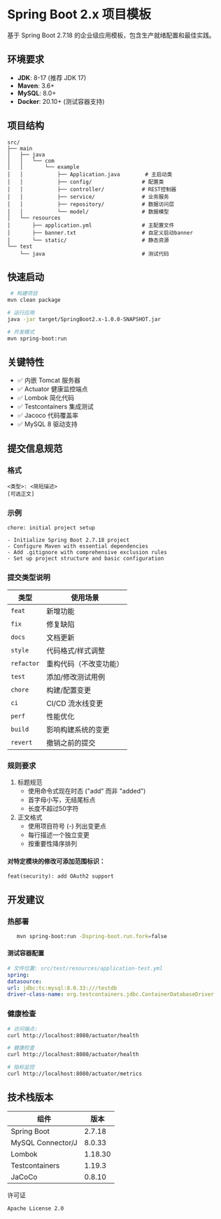 # Spring Boot 2.x 项目模板

基于 Spring Boot 2.7.18 的企业级应用模板，包含生产就绪配置和最佳实践。

## 环境要求

- **JDK**: 8-17 (推荐 JDK 17)
- **Maven**: 3.6+
- **MySQL**: 8.0+
- **Docker**: 20.10+ (测试容器支持)

## 项目结构

```plaintext
src/
├── main
│   ├── java
│   │   └── com
│   │       └── example
│   │           ├── Application.java        # 主启动类
│   │           ├── config/                # 配置类
│   │           ├── controller/            # REST控制器
│   │           ├── service/               # 业务服务
│   │           ├── repository/            # 数据访问层
│   │           └── model/                 # 数据模型
│   └── resources
│       ├── application.yml                # 主配置文件
│       ├── banner.txt                     # 自定义启动banner
│       └── static/                        # 静态资源
└── test
    └── java                               # 测试代码

```

## 快速启动

```bash
 # 构建项目
mvn clean package

# 运行应用
java -jar target/SpringBoot2.x-1.0.0-SNAPSHOT.jar

# 开发模式
mvn spring-boot:run
```

## 关键特性

* ✅ 内嵌 Tomcat 服务器
* ✅ Actuator 健康监控端点
* ✅ Lombok 简化代码
* ✅ Testcontainers 集成测试
* ✅ Jacoco 代码覆盖率
* ✅ MySQL 8 驱动支持

## 提交信息规范

### 格式

```text
<类型>: <简短描述>
[可选正文]
```

### 示例

```text
chore: initial project setup

- Initialize Spring Boot 2.7.18 project
- Configure Maven with essential dependencies
- Add .gitignore with comprehensive exclusion rules
- Set up project structure and basic configuration
```

### 提交类型说明
| 类型         | 使用场景        |
|------------|-------------|
| `feat`     | 新增功能        |
| `fix`      | 修复缺陷        |
| `docs`     | 文档更新        |
| `style`    | 代码格式/样式调整   |
| `refactor` | 重构代码（不改变功能） |
| `test`     | 添加/修改测试用例   |
| `chore`    | 构建/配置变更     |
| `ci`       | CI/CD 流水线变更 |
| `perf`     | 性能优化        |
| `build`    | 影响构建系统的变更   |
| `revert`   | 撤销之前的提交     |

### 规则要求

1. 标题规范
    * 使用命令式现在时态 ("add" 而非 "added")
    * 首字母小写，无结尾标点
    * 长度不超过50字符
2. 正文格式
    * 使用项目符号 (-) 列出变更点
    * 每行描述一个独立变更
    * 按重要性降序排列

#### 对特定模块的修改可添加范围标识：

  ```plaintext
  feat(security): add OAuth2 support 
  ```

## 开发建议

### 热部署

```bash
   mvn spring-boot:run -Dspring-boot.run.fork=false
```

#### 测试容器配置

```yaml
# 文件位置: src/test/resources/application-test.yml
spring:
datasource:
url: jdbc:tc:mysql:8.0.33:///testdb
driver-class-name: org.testcontainers.jdbc.ContainerDatabaseDriver
```

### 健康检查

``` bash
# 访问端点:
curl http://localhost:8080/actuator/health

# 健康检查
curl http://localhost:8080/actuator/health

# 指标监控
curl http://localhost:8080/actuator/metrics
```

## 技术栈版本

| 组件                | 版本      |
|-------------------|---------|
| Spring Boot       | 2.7.18  |
| MySQL Connector/J | 8.0.33  |
| Lombok            | 1.18.30 |
| Testcontainers    | 1.19.3  |
| JaCoCo            | 0.8.10  |

许可证

``` plaintext
Apache License 2.0
```